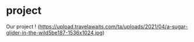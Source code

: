 # project
Our project !
(https://upload.travelawaits.com/ta/uploads/2021/04/a-sugar-glider-in-the-wild5be187-1536x1024.jpg)
